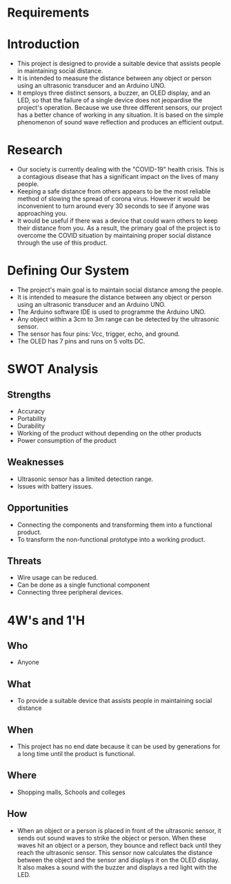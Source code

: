 # Requirements

# Introduction

* This project is designed to provide a suitable device that assists people in maintaining social distance.
* It is intended to measure the distance between any object or person using an ultrasonic transducer and an Arduino UNO.
* It employs three distinct sensors, a buzzer, an OLED display, and an LED, so that the failure of a single device does not jeopardise the project's operation.
Because we use three different sensors, our project has a better chance of working in any situation. It is based on the simple phenomenon of sound wave reflection and produces an efficient output.

# Research
* Our society is currently dealing with the "COVID-19" health crisis. This is a contagious disease that has a significant impact on the lives of many people.
* Keeping a safe distance from others appears to be the most reliable method of slowing the spread of corona virus. However it would  be inconvenient to turn around every 30 seconds to see if anyone was approaching you.
* It would be useful if there was a device that could warn others to keep their distance from you. As a result, the primary goal of the project is to overcome the COVID situation by maintaining proper social distance through the use of this product.

# Defining Our System
* The project's main goal is to maintain social distance among the people.
* It is intended to measure the distance between any object or person using an ultrasonic transducer and   an Arduino UNO.
* The Arduino software IDE is used to programme the Arduino UNO.
* Any object within a 3cm to 3m range can be detected by the ultrasonic sensor.
* The sensor has four pins: Vcc, trigger, echo, and ground.
* The OLED has 7 pins and runs on 5 volts DC.

# SWOT Analysis

## Strengths
* Accuracy 
* Portability 
* Durability 
* Working of the product without depending on the other products 
* Power consumption of the product
## Weaknesses
* Ultrasonic sensor has a limited detection range.
* Issues with battery issues.
## Opportunities
* Connecting the components and transforming them into a functional product.
* To transform the non-functional prototype into a working product.
## Threats
* Wire usage can be reduced.
* Can be done as a single functional component
*   Connecting three peripheral devices.

# 4W's and 1'H
## Who
* Anyone
## What
* To provide a suitable device that assists people in maintaining social distance
## When
* This project has no end date because it can be used by generations for a long time until the product is functional.
## Where
* Shopping malls, Schools and colleges
## How
* When an object or a person is placed in front of the ultrasonic sensor, it sends out sound waves to strike the object or person. When these waves hit an object or a person, they bounce and reflect back until they reach the ultrasonic sensor. This sensor now calculates the distance between the object and the sensor and displays it on the OLED display. It also makes a sound with the buzzer and displays a red light with the LED.











